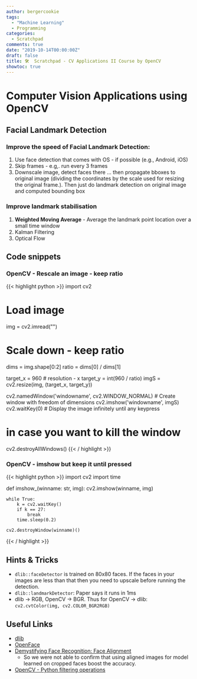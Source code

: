 ```yaml
---
author: bergercookie
tags:
  - "Machine Learning"
  - Programming
categories:
  - Scratchpad
comments: true
date: "2019-10-14T00:00:00Z"
draft: false
title: 🛠️  Scratchpad - CV Applications II Course by OpenCV
showtoc: true
---
```


# Computer Vision Applications using OpenCV

## Facial Landmark Detection

### Improve the speed of Facial Landmark Detection:

1. Use face detection that comes with OS - if possible (e.g., Android, iOS)
2. Skip frames - e.g,. run every 3 frames
3. Downscale image, detect faces there ... then propagate bboxes to original image
   (dividing the coordinates by the scale used for resizing the original frame.). Then just do landmark detection on
   original image and computed bounding box

### Improve landmark stabilisation

1. **Weighted Moving Average** - Average the landmark point location over a small time window
2. Kalman Filtering
3. Optical Flow

## Code snippets

### OpenCV - Rescale an image - keep ratio

{{< highlight python >}}
import cv2

# Load image

img = cv2.imread("<path-to-img>")

# Scale down - keep ratio

dims = img.shape[0:2]
ratio = dims[0] / dims[1]

target_x = 960 # resolution - x
target_y = int(960 / ratio)
imgS = cv2.resize(img, (target_x, target_y))

cv2.namedWindow('windowname', cv2.WINDOW_NORMAL) # Create window with freedom of dimensions
cv2.imshow('windowname', imgS)
cv2.waitKey(0) # Display the image infinitely until any keypress

# in case you want to kill the window

cv2.destroyAllWindows()
{{< / highlight >}}

### OpenCV - imshow but keep it until <ESC> pressed

{{< highlight python >}}
import cv2
import time

def imshow\_(winname: str, img):
cv2.imshow(winname, img)

    while True:
        k = cv2.waitKey()
        if k == 27:
            break
        time.sleep(0.2)

    cv2.destroyWindow(winname)()

{{< / highlight >}}

## Hints & Tricks

- `dlib::faceDetector` is trained on 80x80 faces. If the faces in your images
  are less than that then you need to upscale before running the detection.
- `dlib::landmarkDetector`: Paper says it runs in 1ms
- dlib -> RGB, OpenCV -> BGR. Thus for OpenCV -> dlib: `cv2.cvtColor(img, cv2.COLOR_BGR2RGB)`

## Useful Links

- [dlib]( http://dlib.net/ )
- [OpenFace](https://github.com/cmusatyalab/openface)
- [Demystifying Face Recognition: Face Alignment](https://melgor.github.io/blcv.github.io/static/2017/12/28/demystifying-face-recognition-iii-face-preprocessing)
  - So we were not able to confirm that using aligned images for model learned on cropped faces boost the accuracy.
- [OpenCV - Python filtering operations](https://docs.opencv.org/master/d4/d13/tutorial_py_filtering.html)
